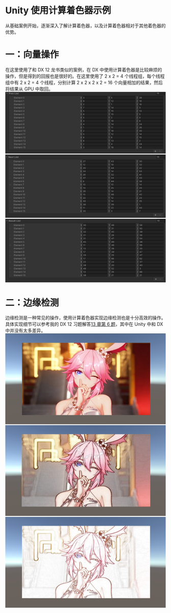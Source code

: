 # Unity 使用计算着色器示例
从基础案例开始，逐渐深入了解计算着色器，以及计算着色器相对于其他着色器的优势。

# 一：向量操作
在这里使用了和 DX 12 龙书类似的案例，在 DX 中使用计算着色器是比较麻烦的操作，但是得到的回报也是很好的。在这里使用了 2 x 2 = 4 个线程组，每个线程组中有 2 x 2 = 4 个线程，分别计算 2 x 2 x 2 x 2 = 16 个向量相加的结果，然后将结果从 GPU 中取回。
![image](/Images/VectorAdd/PrevList.png)
![image](/Images/VectorAdd/NextList.png)
![image](/Images/VectorAdd/ResultList.png)

# 二：边缘检测
边缘检测是一种常见的操作，使用计算着色器实现边缘检测也是十分高效的操作。具体实现细节可以参考我的 DX 12 习题解答[13 章第 6 题](https://github.com/NiHan1997/DirectX12Exercise/tree/master/Chapter_13/Exercise_6)，其中在 Unity 中和 DX 中并没有太多差异。
![image](/Images/EdgeDetection/Origin.png)
![image](/Images/EdgeDetection/Edge01.png)
![image](/Images/EdgeDetection/Edge02.png)

